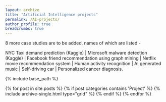 ```yaml
---
layout: archive
title: "Artificial Intelligence projects"
permalink: /AI-projects/
author_profile: true  
breadcrumbs: true
---
```


8 more case studies are to be added, names of which are listed -  

NYC Taxi demand prediction (Kaggle) | Microsoft malware detection (Kaggle) | Facebook friend recommendation using graph mining | Netflix movie recommendation system | Human activity recognition | AI generated music | Self-driving car | Personalized cancer diagnosis.


{% include base_path %}

<div class="grid__wrapper">
  {% for post in site.posts %}
    {% if post.categories contains 'Project' %}
      {% include archive-single.html type="grid" %}
    {% endif %}
  {% endfor %}
</div>
